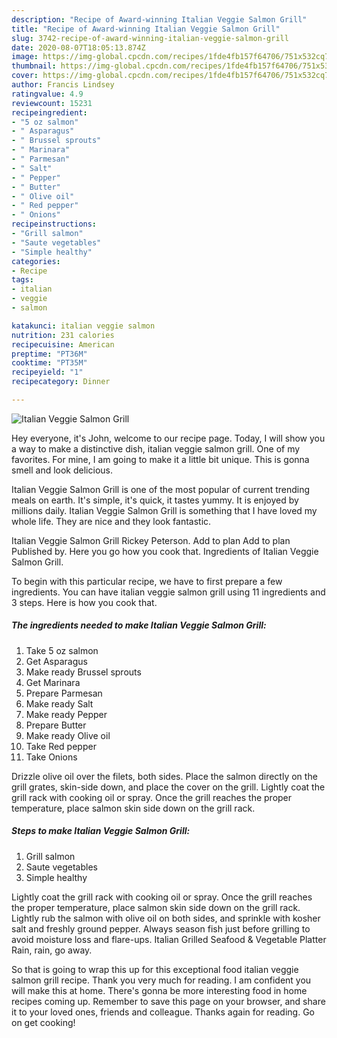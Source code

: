 ```yaml
---
description: "Recipe of Award-winning Italian Veggie Salmon Grill"
title: "Recipe of Award-winning Italian Veggie Salmon Grill"
slug: 3742-recipe-of-award-winning-italian-veggie-salmon-grill
date: 2020-08-07T18:05:13.874Z
image: https://img-global.cpcdn.com/recipes/1fde4fb157f64706/751x532cq70/italian-veggie-salmon-grill-recipe-main-photo.jpg
thumbnail: https://img-global.cpcdn.com/recipes/1fde4fb157f64706/751x532cq70/italian-veggie-salmon-grill-recipe-main-photo.jpg
cover: https://img-global.cpcdn.com/recipes/1fde4fb157f64706/751x532cq70/italian-veggie-salmon-grill-recipe-main-photo.jpg
author: Francis Lindsey
ratingvalue: 4.9
reviewcount: 15231
recipeingredient:
- "5 oz salmon"
- " Asparagus"
- " Brussel sprouts"
- " Marinara"
- " Parmesan"
- " Salt"
- " Pepper"
- " Butter"
- " Olive oil"
- " Red pepper"
- " Onions"
recipeinstructions:
- "Grill salmon"
- "Saute vegetables"
- "Simple healthy"
categories:
- Recipe
tags:
- italian
- veggie
- salmon

katakunci: italian veggie salmon 
nutrition: 231 calories
recipecuisine: American
preptime: "PT36M"
cooktime: "PT35M"
recipeyield: "1"
recipecategory: Dinner

---
```



![Italian Veggie Salmon Grill](https://img-global.cpcdn.com/recipes/1fde4fb157f64706/751x532cq70/italian-veggie-salmon-grill-recipe-main-photo.jpg)

Hey everyone, it's John, welcome to our recipe page. Today, I will show you a way to make a distinctive dish, italian veggie salmon grill. One of my favorites. For mine, I am going to make it a little bit unique. This is gonna smell and look delicious.

Italian Veggie Salmon Grill is one of the most popular of current trending meals on earth. It's simple, it's quick, it tastes yummy. It is enjoyed by millions daily. Italian Veggie Salmon Grill is something that I have loved my whole life. They are nice and they look fantastic.

Italian Veggie Salmon Grill Rickey Peterson. Add to plan Add to plan Published by. Here you go how you cook that. Ingredients of Italian Veggie Salmon Grill.


To begin with this particular recipe, we have to first prepare a few ingredients. You can have italian veggie salmon grill using 11 ingredients and 3 steps. Here is how you cook that.

<!--inarticleads1-->

##### The ingredients needed to make Italian Veggie Salmon Grill:

1. Take 5 oz salmon
1. Get  Asparagus
1. Make ready  Brussel sprouts
1. Get  Marinara
1. Prepare  Parmesan
1. Make ready  Salt
1. Make ready  Pepper
1. Prepare  Butter
1. Make ready  Olive oil
1. Take  Red pepper
1. Take  Onions


Drizzle olive oil over the filets, both sides. Place the salmon directly on the grill grates, skin-side down, and place the cover on the grill. Lightly coat the grill rack with cooking oil or spray. Once the grill reaches the proper temperature, place salmon skin side down on the grill rack. 

<!--inarticleads2-->

##### Steps to make Italian Veggie Salmon Grill:

1. Grill salmon
1. Saute vegetables
1. Simple healthy


Lightly coat the grill rack with cooking oil or spray. Once the grill reaches the proper temperature, place salmon skin side down on the grill rack. Lightly rub the salmon with olive oil on both sides, and sprinkle with kosher salt and freshly ground pepper. Always season fish just before grilling to avoid moisture loss and flare-ups. Italian Grilled Seafood &amp; Vegetable Platter Rain, rain, go away. 

So that is going to wrap this up for this exceptional food italian veggie salmon grill recipe. Thank you very much for reading. I am confident you will make this at home. There's gonna be more interesting food in home recipes coming up. Remember to save this page on your browser, and share it to your loved ones, friends and colleague. Thanks again for reading. Go on get cooking!
